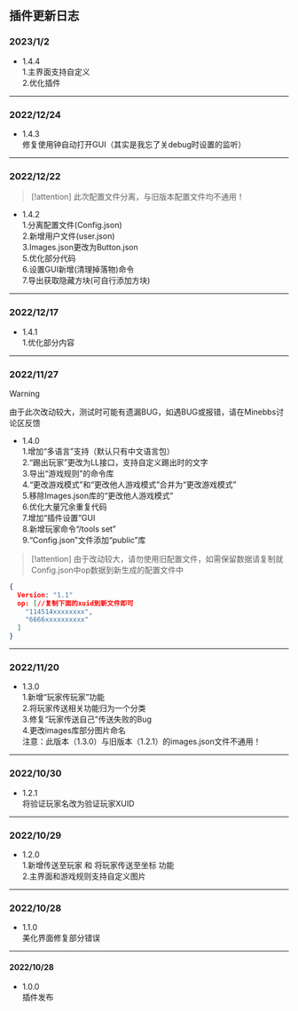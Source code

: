 ## 插件更新日志

### 2023/1/2  
- 1.4.4  
  1.主界面支持自定义  
  2.优化插件  

***

### 2022/12/24   
- 1.4.3   
修复使用钟自动打开GUI（其实是我忘了关debug时设置的监听）

***

### 2022/12/22  
> [!attention]
> 此次配置文件分离，与旧版本配置文件均不通用！ 

- 1.4.2  
1.分离配置文件(Config.json)  
2.新增用户文件(user.json)  
3.Images.json更改为Button.json  
5.优化部分代码  
6.设置GUI新增(清理掉落物)命令  
7.导出获取隐藏方块(可自行添加方块)  

***

### 2022/12/17  

- 1.4.1  
1.优化部分内容

***

### 2022/11/27  
> [!warning]
> 由于此次改动较大，测试时可能有遗漏BUG，如遇BUG或报错，请在Minebbs讨论区反馈  

- 1.4.0  
1.增加“多语言”支持（默认只有中文语言包）  
2.“踢出玩家”更改为LL接口，支持自定义踢出时的文字  
3.导出“游戏规则”的命令库  
4.“更改游戏模式”和“更改他人游戏模式”合并为“更改游戏模式”  
5.移除Images.json库的“更改他人游戏模式”  
6.优化大量冗余重复代码  
7.增加“插件设置”GUI  
8.新增玩家命令“/tools set”  
9.“Config.json”文件添加“public”库  

> [!attention]
> 由于改动较大，请勿使用旧配置文件，如需保留数据请复制就Config.json中op数据到新生成的配置文件中

```json
{
  Version: "1.1"
  op: [//复制下面的xuid到新文件即可
    "114514xxxxxxxx",
    "6666xxxxxxxxxx"
  ]
}
```

***

### 2022/11/20  
- 1.3.0  
1.新增“玩家传玩家”功能  
2.将玩家传送相关功能归为一个分类  
3.修复“玩家传送自己”传送失败的Bug  
4.更改images库部分图片命名  
注意：此版本（1.3.0）与旧版本（1.2.1）的images.json文件不通用！  

***

### 2022/10/30  
- 1.2.1  
将验证玩家名改为验证玩家XUID  

***

### 2022/10/29 
- 1.2.0   
1.新增传送至玩家 和 将玩家传送至坐标 功能  
2.主界面和游戏规则支持自定义图片  

***

### 2022/10/28  
- 1.1.0  
美化界面修复部分错误

***

#### 2022/10/28  
- 1.0.0   
插件发布  